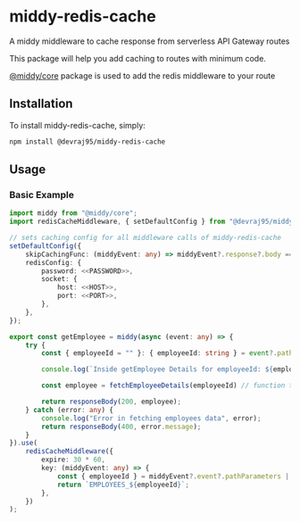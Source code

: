 # middy-redis-cache

A middy middleware to cache response from serverless API Gateway routes

This package will help you add caching to routes with minimum code.

[@middy/core](https://middy.js.org/) package is used to add the redis middleware to your route

## Installation

To install middy-redis-cache, simply:

```bash
npm install @devraj95/middy-redis-cache
```

## Usage

### Basic Example

```typescript
import middy from "@middy/core";
import redisCacheMiddleware, { setDefaultConfig } from "@devraj95/middy-redis-cache";

// sets caching config for all middleware calls of middy-redis-cache
setDefaultConfig({
    skipCachingFunc: (middyEvent: any) => middyEvent?.response?.body === "{}" || middyEvent?.response?.body === null,
    redisConfig: {
        password: <<PASSWORD>>,
        socket: {
            host: <<HOST>>,
            port: <<PORT>>,
        },
    },
});

export const getEmployee = middy(async (event: any) => {
    try {
        const { employeeId = "" }: { employeeId: string } = event?.pathParameters;

        console.log(`Inside getEmployee Details for employeeId: ${employeeId}`);

        const employee = fetchEmployeeDetails(employeeId) // function to fetch employee details

        return responseBody(200, employee);
    } catch (error: any) {
        console.log("Error in fetching employees data", error);
        return responseBody(400, error.message);
    }
}).use(
    redisCacheMiddleware({
        expire: 30 * 60,
        key: (middyEvent: any) => {
            const { employeeId } = middyEvent?.event?.pathParameters || {};
            return `EMPLOYEES_${employeeId}`;
        },
    })
);
```
